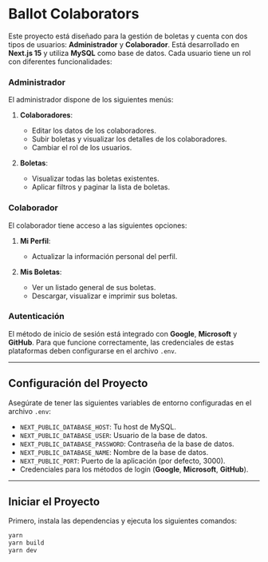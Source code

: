 # Ballot Colaborators  

Este proyecto está diseñado para la gestión de boletas y cuenta con dos tipos de usuarios: **Administrador** y **Colaborador**. Está desarrollado en **Next.js 15** y utiliza **MySQL** como base de datos. Cada usuario tiene un rol con diferentes funcionalidades:  

### **Administrador**  
El administrador dispone de los siguientes menús:  
1. **Colaboradores**:  
   - Editar los datos de los colaboradores.  
   - Subir boletas y visualizar los detalles de los colaboradores.  
   - Cambiar el rol de los usuarios.  

2. **Boletas**:  
   - Visualizar todas las boletas existentes.  
   - Aplicar filtros y paginar la lista de boletas.  

### **Colaborador**  
El colaborador tiene acceso a las siguientes opciones:  
1. **Mi Perfil**:  
   - Actualizar la información personal del perfil.  

2. **Mis Boletas**:  
   - Ver un listado general de sus boletas.  
   - Descargar, visualizar e imprimir sus boletas.  

### **Autenticación**  
El método de inicio de sesión está integrado con **Google**, **Microsoft** y **GitHub**. Para que funcione correctamente, las credenciales de estas plataformas deben configurarse en el archivo `.env`.  

---

## Configuración del Proyecto  

Asegúrate de tener las siguientes variables de entorno configuradas en el archivo `.env`:  
- `NEXT_PUBLIC_DATABASE_HOST`: Tu host de MySQL.  
- `NEXT_PUBLIC_DATABASE_USER`: Usuario de la base de datos.  
- `NEXT_PUBLIC_DATABASE_PASSWORD`: Contraseña de la base de datos.  
- `NEXT_PUBLIC_DATABASE_NAME`: Nombre de la base de datos.  
- `NEXT_PUBLIC_PORT`: Puerto de la aplicación (por defecto, 3000).  
- Credenciales para los métodos de login (**Google**, **Microsoft**, **GitHub**).  

---

## Iniciar el Proyecto  

Primero, instala las dependencias y ejecuta los siguientes comandos:  

```bash
yarn
yarn build
yarn dev
